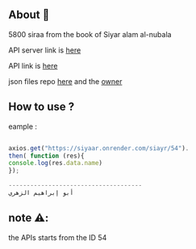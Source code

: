 ## About :book:
5800 siraa from the book of Siyar alam al-nubala

API server link is [here](https://siyaar.onrender.com)

API link is [here](https://siyaar.onrender.com/siayr)

json files repo [here](https://github.com/beraoudabdelkhalek/siyar-celebrities) and the [owner](https://github.com/beraoudabdelkhalek) 


## How to use ? 
eample :
```javascript 

axios.get("https://siyaar.onrender.com/siayr/54").
then( function (res){
console.log(res.data.name)
});

-------------------------------------
أبو إبراهيم الزهري

```

## note ⚠️:
the APIs starts from the ID 54 
